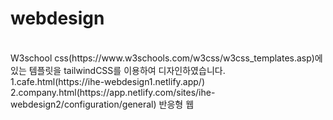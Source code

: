 # webdesign

<br>
W3school css(https://www.w3schools.com/w3css/w3css_templates.asp)에 있는 템플릿을 tailwindCSS를 이용하여 디자인하였습니다.<br>
1.cafe.html(https://ihe-webdesign1.netlify.app/)<br>
2.company.html(https://app.netlify.com/sites/ihe-webdesign2/configuration/general) 반응형 웹
